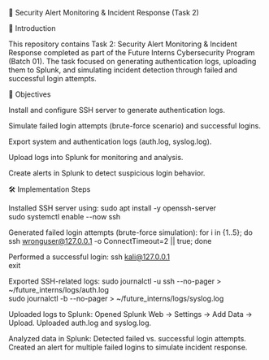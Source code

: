 🔐 Security Alert Monitoring & Incident Response (Task 2)

📌 Introduction

This repository contains Task 2: Security Alert Monitoring & Incident Response completed as part of the Future Interns Cybersecurity Program (Batch 01).
The task focused on generating authentication logs, uploading them to Splunk, and simulating incident detection through failed and successful login attempts.

🎯 Objectives

Install and configure SSH server to generate authentication logs.

Simulate failed login attempts (brute-force scenario) and successful logins.

Export system and authentication logs (auth.log, syslog.log).

Upload logs into Splunk for monitoring and analysis.

Create alerts in Splunk to detect suspicious login behavior.

🛠️ Implementation Steps

Installed SSH server using:
sudo apt install -y openssh-server  
sudo systemctl enable --now ssh  

Generated failed login attempts (brute-force simulation):
for i in {1..5}; do ssh wronguser@127.0.0.1 -o ConnectTimeout=2 || true; done  

Performed a successful login:
ssh kali@127.0.0.1  
exit  

Exported SSH-related logs:
sudo journalctl -u ssh --no-pager > ~/future_interns/logs/auth.log  
sudo journalctl -b --no-pager > ~/future_interns/logs/syslog.log  

Uploaded logs to Splunk:
    Opened Splunk Web → Settings → Add Data → Upload.
    Uploaded auth.log and syslog.log.

Analyzed data in Splunk:
    Detected failed vs. successful login attempts.
    Created an alert for multiple failed logins to simulate incident response.
